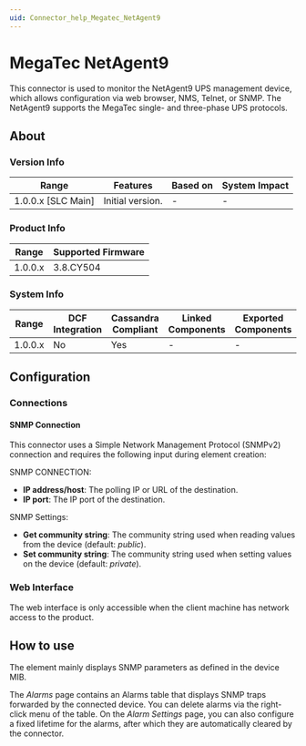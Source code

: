 ```yaml
---
uid: Connector_help_Megatec_NetAgent9
---
```


# MegaTec NetAgent9

This connector is used to monitor the NetAgent9 UPS management device, which allows configuration via web browser, NMS, Telnet, or SNMP. The NetAgent9 supports the MegaTec single- and three-phase UPS protocols.

## About

### Version Info

| Range              | Features         | Based on | System Impact |
|--------------------|------------------|----------|---------------|
| 1.0.0.x [SLC Main] | Initial version. | -        | -             |

### Product Info

| Range   | Supported Firmware |
|---------|--------------------|
| 1.0.0.x | 3.8.CY504          |

### System Info

| Range   | DCF Integration | Cassandra Compliant | Linked Components | Exported Components |
|---------|-----------------|---------------------|-------------------|---------------------|
| 1.0.0.x | No              | Yes                 | -                 | -                   |

## Configuration

### Connections

#### SNMP Connection

This connector uses a Simple Network Management Protocol (SNMPv2) connection and requires the following input during element creation:

SNMP CONNECTION:

- **IP address/host**: The polling IP or URL of the destination.
- **IP port**: The IP port of the destination.

SNMP Settings:

- **Get community string**: The community string used when reading values from the device (default: *public*).
- **Set community string**: The community string used when setting values on the device (default: *private*).

### Web Interface

The web interface is only accessible when the client machine has network access to the product.

## How to use

The element mainly displays SNMP parameters as defined in the device MIB.

The *Alarms* page contains an Alarms table that displays SNMP traps forwarded by the connected device. You can delete alarms via the right-click menu of the table. On the *Alarm Settings* page, you can also configure a fixed lifetime for the alarms, after which they are automatically cleared by the connector.
